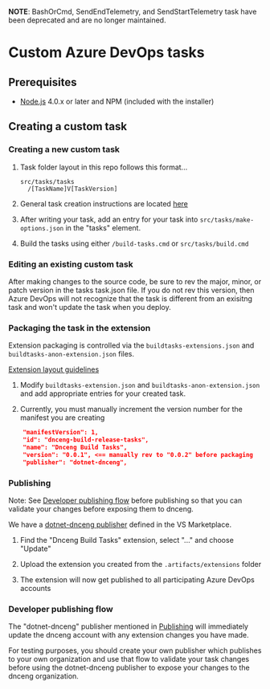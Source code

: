 **NOTE**: BashOrCmd, SendEndTelemetry, and SendStartTelemetry task have been deprecated and are no longer maintained. 

# Custom Azure DevOps tasks

## Prerequisites

- [Node.js](http://nodejs.org) 4.0.x or later and NPM (included with the installer)

## Creating a custom task

### Creating a new custom task

1. Task folder layout in this repo follows this format...

    ```text
    src/tasks/tasks
      /[TaskName]V[TaskVersion]
    ```

2. General task creation instructions are located [here](https://docs.microsoft.com/en-us/azure/devops/extend/develop/add-build-task?view=vsts#step-1-create-the-custom-task)

3. After writing your task, add an entry for your task into `src/tasks/make-options.json` in the "tasks" element.

4. Build the tasks using either `/build-tasks.cmd` or `src/tasks/build.cmd`

### Editing an existing custom task

After making changes to the source code, be sure to rev the major, minor, or patch version in the tasks task.json file.  If you do not rev this version, then Azure DevOps will not recognize that the task is different from an exisitng task and won't update the task when you deploy.

### Packaging the task in the extension

Extension packaging is controlled via the `buildtasks-extensions.json` and `buildtasks-anon-extension.json` files.

[Extension layout guidelines](https://docs.microsoft.com/en-us/azure/devops/extend/develop/integrate-build-task?view=vsts#multiple-version-layout)

1. Modify `buildtasks-extension.json` and `buildtasks-anon-extension.json` and add appropriate entries for your created task.

2. Currently, you must manually increment the version number for the manifest you are creating

```json
    "manifestVersion": 1,
    "id": "dnceng-build-release-tasks",
    "name": "Dnceng Build Tasks",
    "version": "0.0.1", <== manually rev to "0.0.2" before packaging
    "publisher": "dotnet-dnceng",
```

### Publishing

Note: See [Developer publishing flow](#developer-publishing-flow) before publishing so that you can validate your changes before exposing them to dnceng.

We have a [dotnet-dnceng publisher](https://marketplace.visualstudio.com/manage/publishers/dotnet-dnceng) defined in the VS Marketplace.

1. Find the "Dnceng Build Tasks" extension, select "..." and choose "Update"

2. Upload the extension you created from the `.artifacts/extensions` folder

3. The extension will now get published to all participating Azure DevOps accounts

### Developer publishing flow

The "dotnet-dnceng" publisher mentioned in [Publishing](#publishing) will immediately update the dnceng account with any extension changes you have made.

For testing purposes, you should create your own publisher which publishes to your own organization and use that flow to validate your task changes before using the dotnet-dnceng publisher to expose your changes to the dnceng organization.
